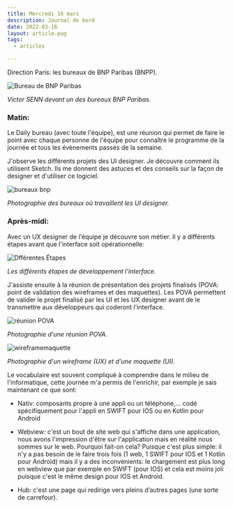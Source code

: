 ```yaml
---
title: Mercredi 16 mars
description: Journal de bord
date: 2022-03-16
layout: article.pug
tags:
  - articles

---
```

Direction Paris: les bureaux de BNP Paribas (BNPP).

![Bureau de BNP Paribas](/assets/devantbnp.jpg)

*Victor SENN devant un des bureaux BNP Paribas.*

### Matin:

Le Daily bureau (avec toute l'équipe), est une réunion qui permet de faire le point avec chaque personne de l'équipe pour connaître le programme de la journée et tous les évènements passés de la semaine.

J'observe les différents projets des UI designer. Je découvre comment ils utilisent Sketch. Ils me donnent des astuces et des conseils sur la façon de designer et d'utiliser ce logiciel.

![bureaux bnp](/assets/domi.jpeg)

*Photographie des bureaux où travaillent les UI designer.*

### Après-midi:

Avec un UX designer de l'équipe je découvre son métier. Il y a différents étapes avant que l'interface soit opérationnelle:

![Dfférentes Étapes](/assets/flow-ui-dev.jpeg)

*Les différents étapes de développement l'interface.*

J'assiste ensuite à la réunion de présentation des projets finalisés (POVA: point de validation des wireframes et des maquettes). Les POVA permettent de valider le projet finalisé par les UI et les UX designer avant de le transmettre aux développeurs qui coderont l'interface.

![réunion POVA](/assets/reunionPOVA.jpeg)

*Photographie d'une réunion POVA.*

![wireframemaquette](/assets/maquettewireframe.jpg)

*Photographie d'un wireframe (UX) et d'une maquette (UI).*

 Le vocabulaire est souvent compliqué à comprendre dans le milieu de l'informatique, cette journée m'a permis de l'enrichir, par exemple je sais maintenant ce que sont:

* Nativ: composants propre à une appli ou un téléphone,… codé spécifiquement pour l'appli en SWIFT pour IOS ou en Kotlin pour Android

* Webview: c'est un bout de site web qui s'affiche dans une application, nous avons l'impression d'être sur l'application mais en réalité nous sommes sur le web. Pourquoi fait-on cela? Puisque c'est plus simple: il n'y a pas besoin de le faire trois fois (1 web, 1 SWIFT pour IOS et 1 Kotlin pour Android) mais il y a des inconvénients: le chargement est plus long en webview que par exemple en SWIFT (pour IOS) et cela est moins joli puisque c'est le même design pour IOS et Android.

* Hub: c'est une page qui redirige vers pleins d’autres pages (une sorte de carrefour).
